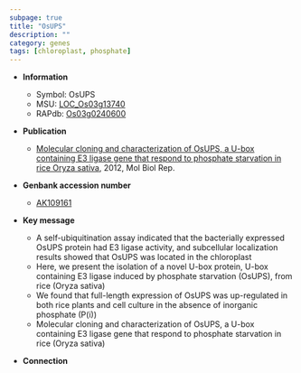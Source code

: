 ```yaml
---
subpage: true
title: "OsUPS"
description: ""
category: genes
tags: [chloroplast, phosphate]
---
```


* **Information**  
    + Symbol: OsUPS  
    + MSU: [LOC_Os03g13740](http://rice.plantbiology.msu.edu/cgi-bin/ORF_infopage.cgi?orf=LOC_Os03g13740)  
    + RAPdb: [Os03g0240600](http://rapdb.dna.affrc.go.jp/viewer/gbrowse_details/irgsp1?name=Os03g0240600)  

* **Publication**  
    + [Molecular cloning and characterization of OsUPS, a U-box containing E3 ligase gene that respond to phosphate starvation in rice Oryza sativa](http://www.ncbi.nlm.nih.gov/pubmed?term=Molecular+cloning+and+characterization+of+OsUPS,+a+U-box+containing+E3+ligase+gene+that+respond+to+phosphate+starvation+in+rice+Oryza+sativa%5BTitle%5D), 2012, Mol Biol Rep.

* **Genbank accession number**  
    + [AK109161](http://www.ncbi.nlm.nih.gov/nuccore/AK109161)

* **Key message**  
    + A self-ubiquitination assay indicated that the bacterially expressed OsUPS protein had E3 ligase activity, and subcellular localization results showed that OsUPS was located in the chloroplast
    + Here, we present the isolation of a novel U-box protein, U-box containing E3 ligase induced by phosphate starvation (OsUPS), from rice (Oryza sativa)
    + We found that full-length expression of OsUPS was up-regulated in both rice plants and cell culture in the absence of inorganic phosphate (P(i))
    + Molecular cloning and characterization of OsUPS, a U-box containing E3 ligase gene that respond to phosphate starvation in rice (Oryza sativa)

* **Connection**  



